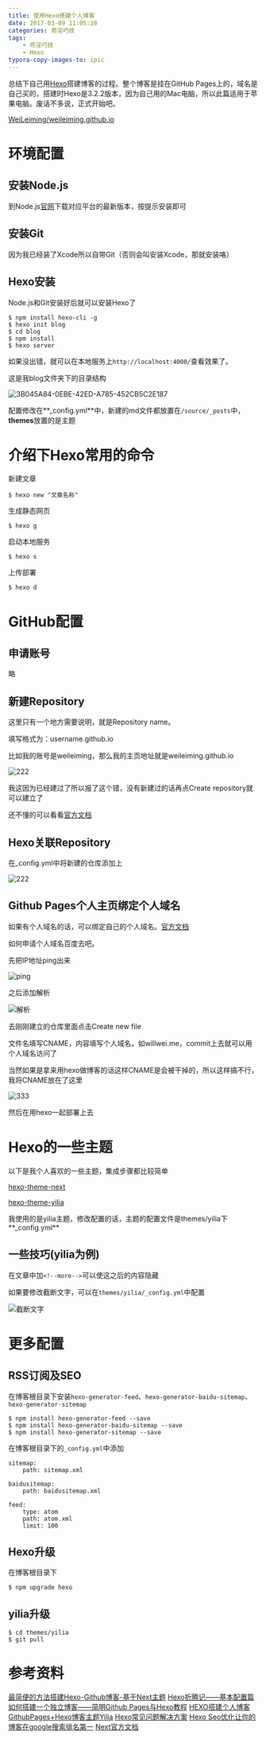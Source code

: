 ```yaml
---
title: 使用Hexo搭建个人博客
date: 2017-03-09 11:05:28
categories: 奇淫巧技
tags:
	- 奇淫巧技
	- Hexo
typora-copy-images-to: ipic
---
```


总结下自己用[Hexo](https://github.com/hexojs/hexo)搭建博客的过程。整个博客是挂在GitHub Pages上的，域名是自己买的，搭建时Hexo是3.2.2版本，因为自己用的Mac电脑，所以此篇适用于苹果电脑。废话不多说，正式开始吧。

[WeiLeiming/weileiming.github.io](https://github.com/WeiLeiming/weileiming.github.io)

<!-- more -->

# 环境配置

## 安装Node.js

到Node.js[官网](https://nodejs.org/en/)下载对应平台的最新版本，按提示安装即可

## 安装Git

因为我已经装了Xcode所以自带Git（否则会叫安装Xcode，那就安装咯）

## Hexo安装

Node.js和Git安装好后就可以安装Hexo了

```
$ npm install hexo-cli -g
$ hexo init blog
$ cd blog
$ npm install
$ hexo server
```

如果没出错，就可以在本地服务上`http://localhost:4000/`查看效果了。

这是我blog文件夹下的目录结构

![3B045A84-0EBE-42ED-A785-452CB5C2E187](https://ww1.sinaimg.cn/large/006tNc79ly1fdgfvbdgrfj3058042gln.jpg)

配置修改在**_config.yml**中，新建的md文件都放置在`/source/_posts`中，**themes**放置的是主题

# 介绍下Hexo常用的命令

新建文章

```
$ hexo new "文章名称"
```

生成静态网页

```
$ hexo g
```

启动本地服务

```
$ hexo s
```

上传部署

```
$ hexo d
```

# GitHub配置

## 申请账号

略

## 新建Repository

这里只有一个地方需要说明，就是Repository name。

填写格式为：username.github.io

比如我的账号是weileiming，那么我的主页地址就是weileiming.github.io

![222](https://ww1.sinaimg.cn/large/006tNbRwly1fdhnxm4h4bj30n40h00uo.jpg)

我这因为已经建过了所以报了这个错，没有新建过的话再点Create repository就可以建立了

还不懂的可以看看[官方文档](https://help.github.com/articles/user-organization-and-project-pages/)

## Hexo关联Repository

在_config.yml中将新建的仓库添加上

![222](https://ww2.sinaimg.cn/large/006tNc79ly1fdhpymx9gcj30ei02taa6.jpg)

## Github Pages个人主页绑定个人域名

如果有个人域名的话，可以绑定自己的个人域名。[官方文档](https://help.github.com/articles/quick-start-setting-up-a-custom-domain/)

如何申请个人域名百度去吧。

先把IP地址ping出来

![ping](http://ww3.sinaimg.cn/large/006tKfTcly1fem91j1nokj30cb02nwf1.jpg)

之后添加解析

![解析](http://ww2.sinaimg.cn/large/006tKfTcly1fem93jgmnzj30n3021mx6.jpg)

去刚刚建立的仓库里面点击Create new file

文件名填写CNAME，内容填写个人域名，如willwei.me，commit上去就可以用个人域名访问了

当然如果是拿来用hexo做博客的话这样CNAME是会被干掉的，所以这样搞不行，我将CNAME放在了这里

![333](https://ww4.sinaimg.cn/large/006tNc79ly1fdgliu4jy8j30b1047wen.jpg)

然后在用hexo一起部署上去

# Hexo的一些主题

以下是我个人喜欢的一些主题，集成步骤都比较简单

[hexo-theme-next](https://github.com/iissnan/hexo-theme-next)

[hexo-theme-yilia](https://github.com/litten/hexo-theme-yilia)

我使用的是yilia主题，修改配置的话，主题的配置文件是themes/yilia下**_config.yml**

## 一些技巧(yilia为例)

在文章中加`<!--more-->`可以使这之后的内容隐藏

如果要修改截断文字，可以在`themes/yilia/_config.yml`中配置

![截断文字](http://ww1.sinaimg.cn/large/006tKfTcly1fem952769nj305400vmx2.jpg)

# 更多配置

## RSS订阅及SEO

在博客根目录下安装`hexo-generator-feed`、`hexo-generator-baidu-sitemap`、`hexo-generator-sitemap`

```
$ npm install hexo-generator-feed --save
$ npm install hexo-generator-baidu-sitemap --save
$ npm install hexo-generator-sitemap --save
```

在博客根目录下的`_config.yml`中添加

```
sitemap:
    path: sitemap.xml
    
baidusitemap:
    path: baidusitemap.xml

feed:
    type: atom
    path: atom.xml
    limit: 100
```

## Hexo升级

在博客根目录下

```
$ npm upgrade hexo
```

## yilia升级

```
$ cd themes/yilia
$ git pull
```
# 参考资料

[最简便的方法搭建Hexo-Github博客-基于Next主题](http://www.jianshu.com/p/5e9bd5e39ae6)
[Hexo折腾记——基本配置篇](https://yq.aliyun.com/articles/8607)
[如何搭建一个独立博客——简明Github Pages与Hexo教程](http://www.jianshu.com/p/05289a4bc8b2)
[HEXO搭建个人博客](http://baixin.io/2015/08/HEXO%E6%90%AD%E5%BB%BA%E4%B8%AA%E4%BA%BA%E5%8D%9A%E5%AE%A2/)
[GithubPages+Hexo博客主题Yilia](http://www.jianshu.com/p/f389ad8c49bd)
[Hexo常见问题解决方案](http://wp.huangshiyang.com/hexo%E5%B8%B8%E8%A7%81%E9%97%AE%E9%A2%98%E8%A7%A3%E5%86%B3%E6%96%B9%E6%A1%88)
[Hexo Seo优化让你的博客在google搜索排名第一](http://www.jianshu.com/p/86557c34b671)
[Next官方文档](http://theme-next.iissnan.com/getting-started.html)

